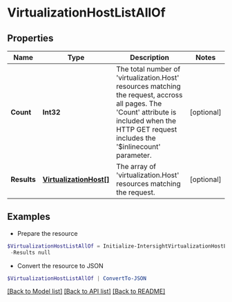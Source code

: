 # VirtualizationHostListAllOf
## Properties

Name | Type | Description | Notes
------------ | ------------- | ------------- | -------------
**Count** | **Int32** | The total number of &#39;virtualization.Host&#39; resources matching the request, accross all pages. The &#39;Count&#39; attribute is included when the HTTP GET request includes the &#39;$inlinecount&#39; parameter. | [optional] 
**Results** | [**VirtualizationHost[]**](VirtualizationHost.md) | The array of &#39;virtualization.Host&#39; resources matching the request. | [optional] 

## Examples

- Prepare the resource
```powershell
$VirtualizationHostListAllOf = Initialize-IntersightVirtualizationHostListAllOf  -Count null `
 -Results null
```

- Convert the resource to JSON
```powershell
$VirtualizationHostListAllOf | ConvertTo-JSON
```

[[Back to Model list]](../README.md#documentation-for-models) [[Back to API list]](../README.md#documentation-for-api-endpoints) [[Back to README]](../README.md)

